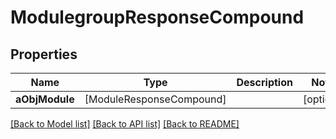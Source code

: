 # ModulegroupResponseCompound

## Properties
Name | Type | Description | Notes
------------ | ------------- | ------------- | -------------
**aObjModule** | [ModuleResponseCompound] |  | [optional] 

[[Back to Model list]](../README.md#documentation-for-models) [[Back to API list]](../README.md#documentation-for-api-endpoints) [[Back to README]](../README.md)


